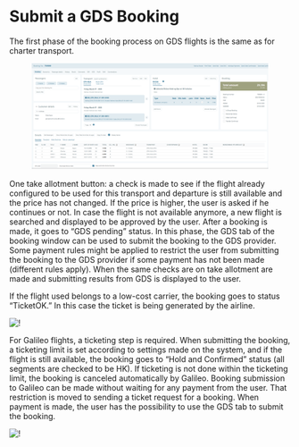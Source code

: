 # Submit a GDS Booking

The first phase of the booking process on GDS flights is the same as for charter transport.

<figure><img src="../.gitbook/assets/image (5) (1) (1) (1) (1) (1) (1) (1) (1) (1) (1).png" alt=""><figcaption></figcaption></figure>

One take allotment button: a check is made to see if the flight already configured to be used for this transport and departure is still available and the price has not changed. If the price is higher, the user is asked if he continues or not. In case the flight is not available anymore, a new flight is searched and displayed to be approved by the user. After a booking is made, it goes to “GDS pending” status. In this phase, the GDS tab of the booking window can be used to submit the booking to the GDS provider. Some payment rules might be applied to restrict the user from submitting the booking to the GDS provider if some payment has not been made (different rules apply). When the same checks are on take allotment are made and submitting results from GDS is displayed to the user.

If the flight used belongs to a low-cost carrier, the booking goes to status “TicketOK.” In this case the ticket is being generated by the airline.

![!](https://docs.tourpaq.com/assets/images/7-999dd91587d10624ff9fcebbe27de7e1.png)

For Galileo flights, a ticketing step is required. When submitting the booking, a ticketing limit is set according to settings made on the system, and if the flight is still available, the booking goes to “Hold and Confirmed” status (all segments are checked to be HK). If ticketing is not done within the ticketing limit, the booking is canceled automatically by Galileo. Booking submission to Galileo can be made without waiting for any payment from the user. That restriction is moved to sending a ticket request for a booking. When payment is made, the user has the possibility to use the GDS tab to submit the booking.

![!](https://docs.tourpaq.com/assets/images/8-eec6d592779e58b0e1b5a14ba4bd4ab2.png)
